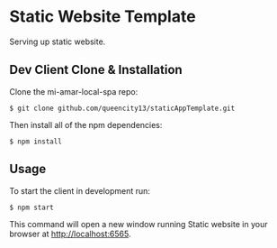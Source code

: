 # Static Website Template
Serving up static website.

## Dev Client Clone & Installation
Clone the mi-amar-local-spa repo:

    $ git clone github.com/queencity13/staticAppTemplate.git

Then install all of the npm dependencies:

    $ npm install

## Usage
To start the client in development run:

    $ npm start

This command will open a new window running Static website in your browser at 
[http://localhost:6565](http://localhost:6565/).
